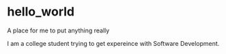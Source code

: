 # hello_world
A place for me to put anything really

I am a college student trying to get expereince with Software Development.

